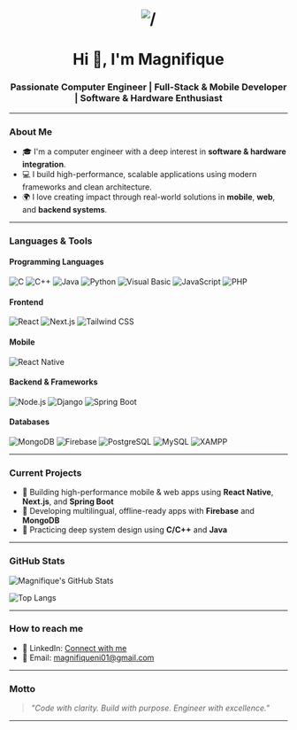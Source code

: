 <h1 align="center">
    <img src="https://readme-typing-svg.herokuapp.com/?font=Righteous&size=35&center=true&vCenter=true&width=500&height=70&duration=4000&lines=Hi+there+👋🏾,;+I'm+Magnifique+:+),;+fullstack+developer+:+),;+BSc-in-Computer-and-Software-Engineering),;+University-of-Rwanda+:+);" alt="/" />
</h1>

<h1 align="center">Hi 👋, I'm Magnifique</h1>
<h3 align="center">Passionate Computer Engineer | Full-Stack & Mobile Developer | Software & Hardware Enthusiast</h3>

---

###  About Me

- 🎓 I'm a computer engineer with a deep interest in **software & hardware integration**.
- 💻 I build high-performance, scalable applications using modern frameworks and clean architecture.
- 🌍 I love creating impact through real-world solutions in **mobile**, **web**, and **backend systems**.

---

### Languages & Tools

####  Programming Languages
![C](https://img.shields.io/badge/C-A8B9CC?style=flat&logo=c&logoColor=white)
![C++](https://img.shields.io/badge/C++-00599C?style=flat&logo=c%2B%2B&logoColor=white)
![Java](https://img.shields.io/badge/Java-ED8B00?style=flat&logo=openjdk&logoColor=white)
![Python](https://img.shields.io/badge/Python-3776AB?style=flat&logo=python&logoColor=white)
![Visual Basic](https://img.shields.io/badge/Visual_Basic-512BD4?style=flat&logo=visualstudio&logoColor=white)
![JavaScript](https://img.shields.io/badge/JavaScript-F7DF1E?style=flat&logo=javascript&logoColor=black)
![PHP](https://img.shields.io/badge/PHP-777BB4?style=flat&logo=php&logoColor=white)

####  Frontend
![React](https://img.shields.io/badge/React-20232A?style=flat&logo=react&logoColor=61DAFB)
![Next.js](https://img.shields.io/badge/Next.js-000000?style=flat&logo=next.js&logoColor=white)
![Tailwind CSS](https://img.shields.io/badge/TailwindCSS-06B6D4?style=flat&logo=tailwind-css&logoColor=white)

####  Mobile
![React Native](https://img.shields.io/badge/React_Native-20232A?style=flat&logo=react&logoColor=61DAFB)

####  Backend & Frameworks
![Node.js](https://img.shields.io/badge/Node.js-339933?style=flat&logo=nodedotjs&logoColor=white)
![Django](https://img.shields.io/badge/Django-092E20?style=flat&logo=django&logoColor=white)
![Spring Boot](https://img.shields.io/badge/Spring_Boot-6DB33F?style=flat&logo=spring-boot&logoColor=white)

####  Databases
![MongoDB](https://img.shields.io/badge/MongoDB-47A248?style=flat&logo=mongodb&logoColor=white)
![Firebase](https://img.shields.io/badge/Firebase-FFCA28?style=flat&logo=firebase&logoColor=white)
![PostgreSQL](https://img.shields.io/badge/PostgreSQL-4169E1?style=flat&logo=postgresql&logoColor=white)
![MySQL](https://img.shields.io/badge/MySQL-4479A1?style=flat&logo=mysql&logoColor=white)
![XAMPP](https://img.shields.io/badge/XAMPP-FB7A24?style=flat&logo=xampp&logoColor=white)

---

###  Current Projects
- 🔧 Building high-performance mobile & web apps using **React Native**, **Next.js**, and **Spring Boot**
- 📲 Developing multilingual, offline-ready apps with **Firebase** and **MongoDB**
- 🧠 Practicing deep system design using **C/C++** and **Java**

---

###  GitHub Stats

![Magnifique's GitHub Stats](https://github-readme-stats.vercel.app/api?username=engineermagnifique&show_icons=true&theme=react&hide_border=true)

![Top Langs](https://github-readme-stats.vercel.app/api/top-langs/?username=engineermagnifique&layout=compact&theme=react&hide_border=true)

---

###  How to reach me

- 🔗 LinkedIn: [Connect with me](https://www.linkedin.com/in/magnifique-niragire-461893277/)
- 📧 Email: magnifiqueni01@gmail.com

---

###  Motto
> _"Code with clarity. Build with purpose. Engineer with excellence."_

---
